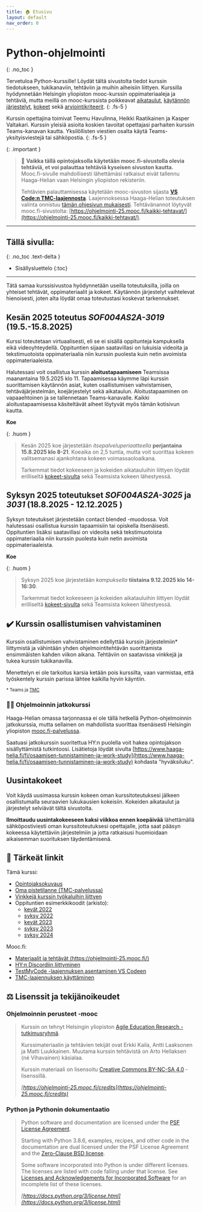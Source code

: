 ```yaml
---
title: 🏠 Etusivu
layout: default
nav_order: 0
---
```


# Python-ohjelmointi
{: .no_toc }

Tervetuloa Python-kurssille! Löydät tältä sivustolta tiedot kurssin tiedotukseen, tukikanaviin, tehtäviin ja muihin aiheisiin liittyen. Kurssilla hyödynnetään Helsingin yliopiston mooc-kurssin oppimateriaaleja ja tehtäviä, mutta meillä on mooc-kurssista poikkeavat [aikataulut](/aikataulu/), [käytännön järjestelyt](/tehtavat/), [kokeet](/koe/) sekä [arviointikriteerit](/arviointi/).
{: .fs-5 }

Kurssin opettajina toimivat Teemu Havulinna, Heikki Raatikainen ja Kasper Valtakari. Kurssin yleisiä asioita koskien tavoitat opettajasi parhaiten kurssin Teams-kanavan kautta. Yksilöllisten viestien osalta käytä Teams-yksityisviestejä tai sähköpostia.
{: .fs-5 }


{: .important }
> 📣 **Vaikka tällä opintojaksolla käytetään mooc.fi-sivustolla olevia tehtäviä, et voi palauttaa tehtäviä kyseisen sivuston kautta.** Mooc.fi-sivulle mahdollisesti lähettämäsi ratkaisut eivät tallennu Haaga-Helian vaan Helsingin yliopiston rekisteriin.
>
> Tehtävien palauttamisessa käytetään mooc-sivuston sijasta [**VS Code:n TMC-laajennosta**](/tehtavat/#testmycode-laajennos). Laajennoksessa Haaga-Helian toteutuksen valinta onnistuu [tämän ohjesivun mukaisesti](/tehtavat/#testmycode-laajennos). Tehtävänannot löytyvät mooc.fi-sivustolta: [https://ohjelmointi-25.mooc.fi/kaikki-tehtavat/](https://ohjelmointi-25.mooc.fi/kaikki-tehtavat/).

---

## Tällä sivulla:
{: .no_toc .text-delta }

* Sisällysluettelo
{:toc}

---

Tätä samaa kurssisivustoa hyödynnetään useilla toteutuksilla, joilla on yhteiset tehtävät, oppimateriaalit ja kokeet. Käytännön järjestelyt vaihtelevat hienoisesti, joten alta löydät omaa toteutustasi koskevat tarkennukset.


## Kesän 2025 toteutus *SOF004AS2A-3019* (19.5.-15.8.2025)

Kurssi toteutetaan virtuaalisesti, eli se ei sisällä oppitunteja kampuksella eikä videoyhteydellä. Oppituntien sijaan saatavillasi on lukuisia videoita ja tekstimuotoista oppimateriaalia niin kurssin puolesta kuin netin avoimista oppimateriaaleista.

Halutessasi voit osallistua kurssin **aloitustapaamiseen** Teamsissa maanantaina 19.5.2025 klo 11. Tapaamisessa käymme läpi kurssin suorittamisen käytännön asiat, kuten osallistumisen vahvistamisen, tehtäväjärjestelmän, koejärjestelyt sekä aikataulun. Aloitustapaaminen on vapaaehtoinen ja se tallennetaan Teams-kanavalle. Kaikki aloitustapaamisessa käsiteltävät aiheet löytyvät myös tämän kotisivun kautta.

**Koe**

{: .huom }
> Kesän 2025 koe järjestetään *itsepalveluperiaatteella* **perjantaina 15.8.2025 klo 8-21**. Koeaika on 2,5 tuntia, mutta voit suorittaa kokeen valitsemanasi ajankohtana kokeen voimassaoloaikana.
>
> Tarkemmat tiedot kokeeseen ja kokeiden aikatauluihin liittyen löydät erilliseltä [kokeet-sivulta](./koe/) sekä Teamsista kokeen lähestyessä.


## Syksyn 2025 toteutukset *SOF004AS2A-3025* ja *3031* (18.8.2025 - 12.12.2025 )

Syksyn toteutukset järjestetään contact blended -muodossa. Voit halutessasi osallistua kurssin tapaamisiin tai opiskella itsenäisesti. Oppituntien lisäksi saatavillasi on videoita sekä tekstimuotoista oppimateriaalia niin kurssin puolesta kuin netin avoimista oppimateriaaleista.


**Koe**

{: .huom }
> Syksyn 2025 koe järjestetään *kampuksella* **tiistaina 9.12.2025 klo 14-16:30**.
>
> Tarkemmat tiedot kokeeseen ja kokeiden aikatauluihin liittyen löydät erilliseltä [kokeet-sivulta](./koe/) sekä Teamsista kokeen lähestyessä.


## ✔️ Kurssin osallistumisen vahvistaminen

Kurssin osallistumisen vahvistaminen edellyttää kurssin järjestelmiin\* liittymistä ja vähintään yhden ohjelmointitehtävän suorittamista ensimmäisten kahden viikon aikana. Tehtäviin on saatavissa vinkkejä ja tukea kurssin tukikanavilla.

Menettelyn ei ole tarkoitus karsia ketään pois kurssilta, vaan varmistaa, että työskentely kurssin parissa lähtee kaikilla hyvin käyntiin.

<small>* Teams ja [TMC](https://tmc.mooc.fi/org/haaga-helia/)</small>


### 🧙‍♂️ Ohjelmoinnin jatkokurssi

Haaga-Helian omassa tarjonnassa ei ole tällä hetkellä Python-ohjelmoinnin jatkokurssia, mutta sellainen on mahdollista suorittaa itsenäisesti Helsingin yliopiston [mooc.fi-palvelussa](https://www.mooc.fi/).

Saatuasi jatkokurssin suoritettua HY:n puolella voit hakea opintojakson sisällyttämistä tutkintoosi. Lisätietoja löydät sivulta [https://www.haaga-helia.fi/fi/osaamisen-tunnistaminen-ja-work-study](https://www.haaga-helia.fi/fi/osaamisen-tunnistaminen-ja-work-study) kohdasta "hyväksiluku".


## Uusintakokeet

Voit käydä uusimassa kurssin kokeen oman kurssitoteutuksesi jälkeen osallistumalla seuraavien lukukausien kokeisiin. Kokeiden aikataulut ja järjestelyt selviävät tältä sivustolta.

**Ilmoittaudu uusintakokeeseen kaksi viikkoa ennen koepäivää** lähettämällä sähköpostiviesti oman kurssitoteutuksesi opettajalle, jotta saat pääsyn kokeessa käytettäviin järjestelmiin ja jotta ratkaisusi huomioidaan aikaisemman suorituksen täydentämisenä.


## 🔗 Tärkeät linkit

Tämä kurssi:

* [Opintojaksokuvaus](https://opinto-opas.haaga-helia.fi/course/SOF004AS2A)
* [Oma pistetilanne (TMC-palvelussa)](https://tmc.mooc.fi/org/haaga-helia/)
* [Vinkkejä kurssin työkaluihin liittyen](/vinkit)
* Oppituntien esimerkkikoodit (arkisto):
    * [kevät 2022](https://github.com/python-ohjelmointi/esimerkit/)
    * [syksy 2022](https://github.com/python-ohjelmointi/esimerkit-s22/)
    * [kevät 2023](https://github.com/python-ohjelmointi/esimerkit-k23/)
    * [syksy 2023](https://github.com/python-ohjelmointi/esimerkit-s23/)
    * [syksy 2024](https://github.com/python-ohjelmointi/esimerkit-s24/)

Mooc.fi:

* [Materiaalit ja tehtävät (https://ohjelmointi-25.mooc.fi/)](https://ohjelmointi-25.mooc.fi/)
* [HY:n Discordiin liittyminen](https://study.cs.helsinki.fi/discord/join/ohjelmoinnin_mooc)
* [TestMyCode -laajennuksen asentaminen VS Codeen](https://www.mooc.fi/fi/installation/vscode/#TestMyCode-asentaminen)
* [TMC-laajennuksen käyttäminen](https://www.mooc.fi/fi/installation/vscode/#ohjelmoinnin-aloittaminen)


## ⚖️ Lisenssit ja tekijänoikeudet

### Ohjelmoinnin perusteet -mooc

> Kurssin on tehnyt Helsingin yliopiston [Agile Education Research -tutkimusryhmä](https://www.helsinki.fi/en/researchgroups/data-driven-education).
>
> Kurssimateriaalin ja tehtävien tekijät ovat Erkki Kaila, Antti Laaksonen ja Matti Luukkainen. Muutama kurssin tehtävistä on Arto Hellaksen (né Vihavainen) käsialaa.
>
> Kurssin materiaali on lisensoitu [Creative Commons BY-NC-SA 4.0](https://creativecommons.org/licenses/by-nc-sa/4.0/deed.fi) -lisenssillä.
>
> *[https://ohjelmointi-25.mooc.fi/credits](https://ohjelmointi-25.mooc.fi/credits)*


### Python ja Pythonin dokumentaatio

> Python software and documentation are licensed under the [PSF License Agreement](https://docs.python.org/3/license.html#psf-license).
>
> Starting with Python 3.8.6, examples, recipes, and other code in the documentation are dual licensed under the PSF License Agreement and the [Zero-Clause BSD license](https://docs.python.org/3/license.html#bsd0).
>
> Some software incorporated into Python is under different licenses. The licenses are listed with code falling under that license. See [Licenses and Acknowledgements for Incorporated Software](https://docs.python.org/3/license.html#otherlicenses) for an incomplete list of these licenses.
>
> *[https://docs.python.org/3/license.html](https://docs.python.org/3/license.html)*
